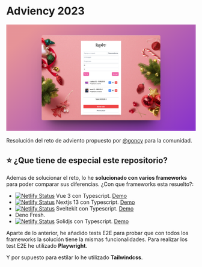 # Adviency 2023

![hero image](images/hero.png)

Resolución del reto de adviento propuesto por [@goncy](https://github.com/goncy) para la comunidad.

## ⭐ ¿Que tiene de especial este repositorio?

Ademas de solucionar el reto, lo he **solucionado con varios frameworks** para poder comparar sus diferencias. ¿Con que frameworks esta resuelto?:

+ [![Netlify Status](https://api.netlify.com/api/v1/badges/ff327b4a-f80f-4905-93d5-34d895467592/deploy-status)](https://app.netlify.com/sites/wonderful-pika-287baa/deploys) Vue 3 con Typescript. [Demo](https://wonderful-pika-287baa.netlify.app/)
+ [![Netlify Status](https://api.netlify.com/api/v1/badges/822a3600-f261-4817-b416-317bf9d9b112/deploy-status)](https://app.netlify.com/sites/superlative-cocada-09b658/deploys) Nextjs 13 con Typescript. [Demo](https://superlative-cocada-09b658.netlify.app/)
+ [![Netlify Status](https://api.netlify.com/api/v1/badges/be7a30ba-b82f-4a2b-8830-373951036d46/deploy-status)](https://app.netlify.com/sites/astonishing-pegasus-e94291/deploys) Sveltekit con Typescript. [Demo](https://astonishing-pegasus-e94291.netlify.app/)
+ Deno Fresh.
+ [![Netlify Status](https://api.netlify.com/api/v1/badges/feadde08-f4e8-42db-9ee9-3bd3fe2289c8/deploy-status)](https://app.netlify.com/sites/comfy-sundae-fd21c9/deploys) Solidjs con Typescript. [Demo](https://comfy-sundae-fd21c9.netlify.app/)

Aparte de lo anterior, he añadido tests E2E para probar que con todos los frameworks la solución tiene la mismas funcionalidades. Para realizar los test E2E he utilizado **Playwright**.

Y por supuesto para estilar lo he utilizado **Tailwindcss**.
